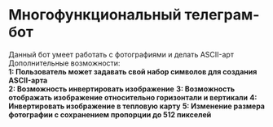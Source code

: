 <h1>Многофункциональный телеграм-бот</h1>
<div>Данный бот умеет работать с фотографиями и делать ASCII-арт</div>
<div>Дополнительные возможности:<br>
    <b>1: Пользователь может задавать свой набор символов для создания ASCII-арта</b>
    <br>
    <b>2: Возможность инвертировать изображение</b>
    <b>3: Возможность отображать изображение относительно горизонтали и вертикали</b>
    <b>4: Инвертировать изображение в тепловую карту</b>
    <b>5: Изменение размера фотографии с сохранением пропорции до 512 пикселей</b>
</div>